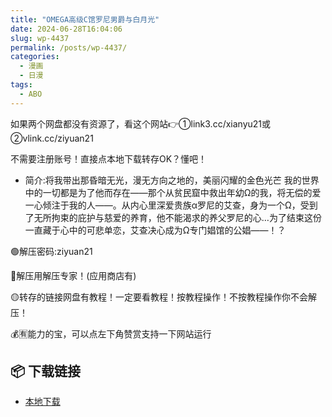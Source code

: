 ```yaml
---
title: "OMEGA高级C馆罗尼男爵与白月光"
date: 2024-06-28T16:04:06
slug: wp-4437
permalink: /posts/wp-4437/
categories:
  - 漫画
  - 日漫
tags:
  - ABO
---
```


如果两个网盘都没有资源了，看这个网站👉①link3.cc/xianyu21或②vlink.cc/ziyuan21

不需要注册账号！直接点本地下载转存OK？懂吧！

*   简介:将我带出那昏暗无光，漫无方向之地的，美丽闪耀的金色光芒 我的世界中的一切都是为了他而存在——那个从贫民窟中救出年幼Ω的我，将无偿的爱一心倾注于我的人——。从内心里深爱贵族α罗尼的艾查，身为一个Ω，受到了无所拘束的庇护与慈爱的养育，他不能渴求的养父罗尼的心…为了结束这份一直藏于心中的可悲单恋，艾查决心成为Ω专门娼馆的公娼——！？

🟢解压密码:ziyuan21

🔵解压用解压专家！(应用商店有)

🟡转存的链接网盘有教程！一定要看教程！按教程操作！不按教程操作你不会解压！

💰🈶能力的宝，可以点左下角赞赏支持一下网站运行

## 📦 下载链接
- [本地下载](https://blziyuan21.com/pay-download/4437?key=907d68abfe&down_id=0)

